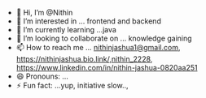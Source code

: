 - 👋 Hi, I’m @Nithin
- 👀 I’m interested in ... frontend and backend 
- 🌱 I’m currently learning ...java
- 💞️ I’m looking to collaborate on ... knowledge gaining 
- 📫 How to reach me ... nithinjashua1@gmail.com, https://nithinjashua.bio.link/,nithin_2228, https://www.linkedin.com/in/nithin-jashua-0820aa251
- 😄 Pronouns: ...
- ⚡ Fun fact: ...yup, initiative slow..,

